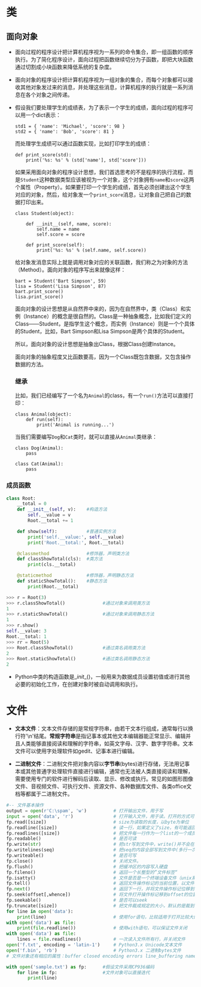 # 类

## 面向对象

- 面向过程的程序设计把计算机程序视为一系列的命令集合，即一组函数的顺序执行。为了简化程序设计，面向过程把函数继续切分为子函数，即把大块函数通过切割成小块函数来降低系统的复杂度。

- 面向对象的程序设计把计算机程序视为一组对象的集合，而每个对象都可以接收其他对象发过来的消息，并处理这些消息，计算机程序的执行就是一系列消息在各个对象之间传递。

- 假设我们要处理学生的成绩表，为了表示一个学生的成绩，面向过程的程序可以用一个dict表示：

  ```
  std1 = { 'name': 'Michael', 'score': 98 }
  std2 = { 'name': 'Bob', 'score': 81 }
  ```

  而处理学生成绩可以通过函数实现，比如打印学生的成绩：

  ```
  def print_score(std):
      print('%s: %s' % (std['name'], std['score']))
  ```

  如果采用面向对象的程序设计思想，我们首选思考的不是程序的执行流程，而是`Student`这种数据类型应该被视为一个对象，这个对象拥有`name`和`score`这两个属性（Property）。如果要打印一个学生的成绩，首先必须创建出这个学生对应的对象，然后，给对象发一个`print_score`消息，让对象自己把自己的数据打印出来。

  ```
  class Student(object):
  
      def __init__(self, name, score):
          self.name = name
          self.score = score
  
      def print_score(self):
          print('%s: %s' % (self.name, self.score))
  ```

  给对象发消息实际上就是调用对象对应的关联函数，我们称之为对象的方法（Method）。面向对象的程序写出来就像这样：

  ```
  bart = Student('Bart Simpson', 59)
  lisa = Student('Lisa Simpson', 87)
  bart.print_score()
  lisa.print_score()
  ```

  面向对象的设计思想是从自然界中来的，因为在自然界中，类（Class）和实例（Instance）的概念是很自然的。Class是一种抽象概念，比如我们定义的Class——Student，是指学生这个概念，而实例（Instance）则是一个个具体的Student，比如，Bart Simpson和Lisa Simpson是两个具体的Student。

  所以，面向对象的设计思想是抽象出Class，根据Class创建Instance。

  面向对象的抽象程度又比函数要高，因为一个Class既包含数据，又包含操作数据的方法。

  ### 继承

  比如，我们已经编写了一个名为`Animal`的class，有一个`run()`方法可以直接打印：

  ```
  class Animal(object):
      def run(self):
          print('Animal is running...')
  ```

  当我们需要编写`Dog`和`Cat`类时，就可以直接从`Animal`类继承：

  ```
  class Dog(Animal):
      pass
  
  class Cat(Animal):
      pass
  ```

### 成员函数

```python
class Root:
    __total = 0
    def __init__(self, v):    #构造方法
        self.__value = v
        Root.__total += 1

    def show(self):           #普通实例方法
        print('self.__value:', self.__value)
        print('Root.__total:', Root.__total)

    @classmethod              #修饰器，声明类方法
    def classShowTotal(cls):  #类方法
        print(cls.__total)

    @staticmethod             #修饰器，声明静态方法
    def staticShowTotal():    #静态方法
        print(Root.__total)

>>> r = Root(3)
>>> r.classShowTotal()              #通过对象来调用类方法
1
>>> r.staticShowTotal()             #通过对象来调用静态方法
1
>>> r.show()
self.__value: 3
Root.__total: 1
>>> rr = Root(5)
>>> Root.classShowTotal()           #通过类名调用类方法
2
>>> Root.staticShowTotal()          #通过类名调用静态方法
2
```

- Python中类的构造函数是\__init__()，一般用来为数据成员设置初值或进行其他必要的初始化工作，在创建对象时被自动调用和执行。

# 文件

- **文本文件**：文本文件存储的是常规字符串，由若干文本行组成，通常每行以换行符'\n'结尾。**常规字符串**是指记事本或其他文本编辑器能正常显示、编辑并且人类能够直接阅读和理解的字符串，如英文字母、汉字、数字字符串。文本文件可以使用字处理软件如gedit、记事本进行编辑。

- **二进制文件**：二进制文件把对象内容以**字节串**(bytes)进行存储，无法用记事本或其他普通字处理软件直接进行编辑，通常也无法被人类直接阅读和理解，需要使用专门的软件进行解码后读取、显示、修改或执行。常见的如图形图像文件、音视频文件、可执行文件、资源文件、各种数据库文件、各类office文档等都属于二进制文件。

```python
#-- 文件基本操作
output = open(r'C:\spam', 'w')          # 打开输出文件，用于写
input = open('data', 'r')               # 打开输入文件，用于读。打开的方式可以为'w', 'r', 'a', 'wb', 'rb', 'ab'等
fp.read([size])                         # size为读取的长度，以byte为单位
fp.readline([size])                     # 读一行，如果定义了size，有可能返回的只是一行的一部分
fp.readlines([size])                    # 把文件每一行作为一个list的一个成员，并返回这个list。其实它的内部是通过循环调用readline()来实现的。如果提供size参数，size是表示读取内容的总长。
fp.readable()                           # 是否可读
fp.write(str)                           # 把str写到文件中，write()并不会在str后加上一个换行符
fp.writelines(seq)                      # 把seq的内容全部写到文件中(多行一次性写入)
fp.writeable()                          # 是否可写
fp.close()                              # 关闭文件。
fp.flush()                              # 把缓冲区的内容写入硬盘
fp.fileno()                             # 返回一个长整型的”文件标签“
fp.isatty()                             # 文件是否是一个终端设备文件（unix系统中的）
fp.tell()                               # 返回文件操作标记的当前位置，以文件的开头为原点
fp.next()                               # 返回下一行，并将文件操作标记位移到下一行。把一个file用于for … in file这样的语句时，就是调用next()函数来实现遍历的。
fp.seek(offset[,whence])                # 将文件打开操作标记移到offset的位置。whence为0表示从头开始计算，1表示以当前位置为原点计算。2表示以文件末尾为原点进行计算。
fp.seekable()                           # 是否可以seek
fp.truncate([size])                     # 把文件裁成规定的大小，默认的是裁到当前文件操作标记的位置。
for line in open('data'): 
	print(line)                         # 使用for语句，比较适用于打开比较大的文件
with open('data') as file:
	print(file.readline())              # 使用with语句，可以保证文件关闭
with open('data') as file:
	lines = file.readlines()            # 一次读入文件所有行，并关闭文件
open('f.txt', encoding = 'latin-1')     # Python3.x Unicode文本文件
open('f.bin', 'rb')                     # Python3.x 二进制bytes文件
# 文件对象还有相应的属性：buffer closed encoding errors line_buffering name newlines等
```

```python
with open('sample.txt') as fp:      #假设文件采用CP936编码
    for line in fp:                 #文件对象可以直接迭代
        print(line)
```


